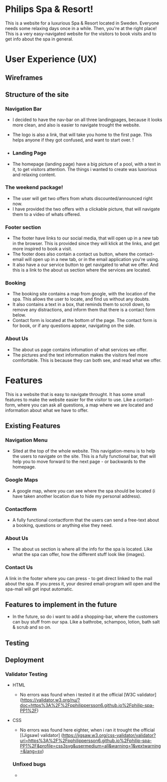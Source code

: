 # Philips Spa & Resort!

This is a website for a luxurious Spa & Resort located in Sweden. Everyone needs some relaxing days once in a while. Then, you're at the right place!
This is a very easy-navigated website for the visitors to book visits and to get info about the spa in general.

# User Experience (UX)

## Wireframes

## Structure of the site

### Navigation Bar

- I decided to have the nav-bar on all three landingpages, because it looks more clean, and also is easier to navigate trought the website. 
- The logo is also a link, that will take you home to the first page. This helps anyone if they got confused, and want to start over. !

- ### Landing Page

- The homepage (landing page) have a big picture of a pool, with a text in it, to get visitors attention. The things i wanted to create was luxorious and relaxing content.

### The weekend package!

- The user will get two offers from whats discounted/announced right now.
- I have provided the two offers with a clickable picture, that will navigate them to a video of whats offered. 

 ### Footer section

- The footer have links to our social media, that will open up in a new tab in the browser. This is provided since they will klick at the links, and get more inspired to book a visit.
- The footer does also contain a contact us button, where the contact-email will open up in a new tab, or in the email application you're using.
- It also have a our service button to get navigated to what we offer. And this is a link to the about us section where the services are located.

 ### Booking

- The booking site contains a map from google, with the location of the spa. This allows the user to locate, and find us without any doubts.
- It also contains a text in a box, that reminds them to scroll down, to remove any distractions, and inform them that there is a contact form below.
- Contact form is located at the bottom of the page. The contact form is for book, or if any questions appear, navigating on the side.

 ### About Us
- The about us page contains infomation of what services we offer.
- The pictures and the text information makes the visitors feel more comfortable. This is because they can both see, and read what we offer. 

# Features

This is a website that is easy to navigate throught. 
It has some small features to make the website easier for the visitor to use. Like a contact-form, where you can ask all questions, a map where we are located and information about what we have to offer.

## Existing Features

### Navigation Menu
- Sited at the top of the whole website.
This navigation-menu is to help the users to navigate on the site. This is a fully functional bar, that will help you to move forward to the next page - or backwards to the homepage.

### Google Maps
- A google map, where you can see where the spa should be located (i have taken another location due to hide my personal address).

### Contactform
- A fully functional contactform that the users can send a free-text about a booking, questions or anything else they need.

### About Us
- The about us section is where all the info for the spa is located. Like what the spa can offer, how the different stuff look like (images).

### Contact Us
A link in the footer where you can press - to get direct linked to the mail about the spa. If you press it, your desired email-program will open and the spa-mail will get input automatic.

## Features to implement in the future
- In the future, so do i want to add a shopping-bar, where the customers can buy stuff from our spa. Like a bathrobe, schampoo, lotion, bath salt & scrub and so on.

## Testing 

## Deployment

### Validator Testing

- HTML 
    - No errors was found when i tested it at the official [W3C validator] (https://validator.w3.org/nu/?doc=https%3A%2F%2Fpphilippersson6.github.io%2Fphilip-spa-PP1%2F)

- CSS 
    - No errors was found here eighter, when i ran it trought the official [(Jigsaw) validator] (https://jigsaw.w3.org/css-validator/validator?uri=https%3A%2F%2Fpphilippersson6.github.io%2Fphilip-spa-PP1%2F&profile=css3svg&usermedium=all&warning=1&vextwarning=&lang=sv)

    ### Unfixed bugs
    - 